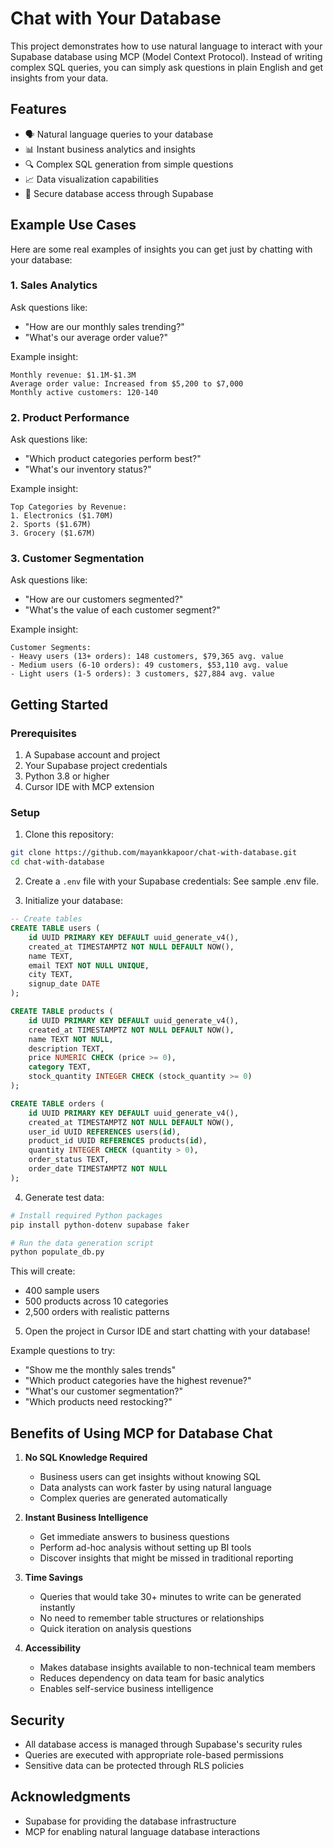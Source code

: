 # Chat with Your Database

This project demonstrates how to use natural language to interact with your Supabase database using MCP (Model Context Protocol). Instead of writing complex SQL queries, you can simply ask questions in plain English and get insights from your data.

## Features

- 🗣️ Natural language queries to your database
- 📊 Instant business analytics and insights
- 🔍 Complex SQL generation from simple questions
- 📈 Data visualization capabilities
- 🔐 Secure database access through Supabase

## Example Use Cases

Here are some real examples of insights you can get just by chatting with your database:

### 1. Sales Analytics
Ask questions like:
- "How are our monthly sales trending?"
- "What's our average order value?"

Example insight:
```
Monthly revenue: $1.1M-$1.3M
Average order value: Increased from $5,200 to $7,000
Monthly active customers: 120-140
```

### 2. Product Performance
Ask questions like:
- "Which product categories perform best?"
- "What's our inventory status?"

Example insight:
```
Top Categories by Revenue:
1. Electronics ($1.70M)
2. Sports ($1.67M)
3. Grocery ($1.67M)
```

### 3. Customer Segmentation
Ask questions like:
- "How are our customers segmented?"
- "What's the value of each customer segment?"

Example insight:
```
Customer Segments:
- Heavy users (13+ orders): 148 customers, $79,365 avg. value
- Medium users (6-10 orders): 49 customers, $53,110 avg. value
- Light users (1-5 orders): 3 customers, $27,884 avg. value
```

## Getting Started

### Prerequisites
1. A Supabase account and project
2. Your Supabase project credentials
3. Python 3.8 or higher
4. Cursor IDE with MCP extension

### Setup

1. Clone this repository:
```bash
git clone https://github.com/mayankkapoor/chat-with-database.git
cd chat-with-database
```

2. Create a `.env` file with your Supabase credentials:
See sample .env file.

3. Initialize your database:
```sql
-- Create tables
CREATE TABLE users (
    id UUID PRIMARY KEY DEFAULT uuid_generate_v4(),
    created_at TIMESTAMPTZ NOT NULL DEFAULT NOW(),
    name TEXT,
    email TEXT NOT NULL UNIQUE,
    city TEXT,
    signup_date DATE
);

CREATE TABLE products (
    id UUID PRIMARY KEY DEFAULT uuid_generate_v4(),
    created_at TIMESTAMPTZ NOT NULL DEFAULT NOW(),
    name TEXT NOT NULL,
    description TEXT,
    price NUMERIC CHECK (price >= 0),
    category TEXT,
    stock_quantity INTEGER CHECK (stock_quantity >= 0)
);

CREATE TABLE orders (
    id UUID PRIMARY KEY DEFAULT uuid_generate_v4(),
    created_at TIMESTAMPTZ NOT NULL DEFAULT NOW(),
    user_id UUID REFERENCES users(id),
    product_id UUID REFERENCES products(id),
    quantity INTEGER CHECK (quantity > 0),
    order_status TEXT,
    order_date TIMESTAMPTZ NOT NULL
);
```

4. Generate test data:
```bash
# Install required Python packages
pip install python-dotenv supabase faker

# Run the data generation script
python populate_db.py
```

This will create:
- 400 sample users
- 500 products across 10 categories
- 2,500 orders with realistic patterns

5. Open the project in Cursor IDE and start chatting with your database!

Example questions to try:
- "Show me the monthly sales trends"
- "Which product categories have the highest revenue?"
- "What's our customer segmentation?"
- "Which products need restocking?"

## Benefits of Using MCP for Database Chat

1. **No SQL Knowledge Required**
   - Business users can get insights without knowing SQL
   - Data analysts can work faster by using natural language
   - Complex queries are generated automatically

2. **Instant Business Intelligence**
   - Get immediate answers to business questions
   - Perform ad-hoc analysis without setting up BI tools
   - Discover insights that might be missed in traditional reporting

3. **Time Savings**
   - Queries that would take 30+ minutes to write can be generated instantly
   - No need to remember table structures or relationships
   - Quick iteration on analysis questions

4. **Accessibility**
   - Makes database insights available to non-technical team members
   - Reduces dependency on data team for basic analytics
   - Enables self-service business intelligence

## Security

- All database access is managed through Supabase's security rules
- Queries are executed with appropriate role-based permissions
- Sensitive data can be protected through RLS policies

## Acknowledgments

- Supabase for providing the database infrastructure
- MCP for enabling natural language database interactions

